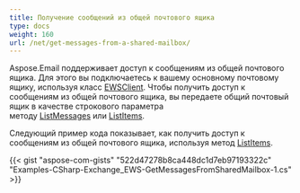 ```yaml
---
title: Получение сообщений из общей почтового ящика
type: docs
weight: 160
url: /net/get-messages-from-a-shared-mailbox/
---
```



Aspose.Email поддерживает доступ к сообщениям из общей почтового ящика. Для этого вы подключаетесь к вашему основному почтовому ящику, используя класс [EWSClient](https://reference.aspose.com/email/net/aspose.email.clients.exchange.webservice/ewsclient/). Чтобы получить доступ к сообщениям из общей почтового ящика, вы передаете общий почтовый ящик в качестве строкового параметра методу [ListMessages](https://reference.aspose.com/email/net/aspose.email.clients.exchange.webservice/iewsclient/listmessages/) или [ListItems](https://reference.aspose.com/email/net/aspose.email.clients.exchange.webservice/iewsclient/listitems/).

Следующий пример кода показывает, как получить доступ к сообщениям из общей почтового ящика, используя метод [ListItems](https://reference.aspose.com/email/net/aspose.email.clients.exchange.webservice/iewsclient/listitems/).

{{< gist "aspose-com-gists" "522d47278b8ca448dc1d7eb97193322c" "Examples-CSharp-Exchange_EWS-GetMessagesFromSharedMailbox-1.cs" >}}